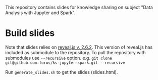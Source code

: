 This repository contains slides for knowledge sharing on subject "Data Analysis with Jupyter and Spark".

# Build slides
Note that slides relies on [reveal.js v. 2.6.2](https://github.com/hakimel/reveal.js/releases/tag/2.6.2).
This version of reveal.js has included as submodule to the repository. To pull the repository with submodules use `--recursive` option. e.g. `git clone git@github.com:forus/ks-jupyter-spark.git --recursive`

Run `generate_slides.sh` to get the slides (slides.html).
